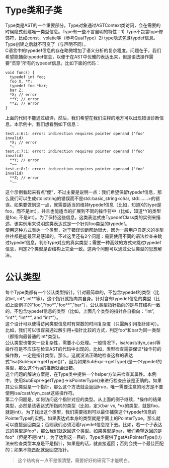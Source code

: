 
# Type类和子类
Type类是AST的一个重要部分。Type对象通过ASTContext类访问，会在需要的时候隐式创建唯一类型信息。Type有一些不言自明的特性：1) Type不包含type修饰符，比如const，volatie等（参考QualType）2) type隐式包含typdef信息。Type创建之后就不可变了（与声明不同）。  
C语言中的typedef信息的存在略微增加了语义分析的复杂程度。问题在于，我们希望能捕获typedef信息，以便于在AST中优雅的表达出来，但是语法操作需要“贯穿“所有的typedef信息。比如下面的代码：
```
void func() {
  typedef int foo;
  foo X, *Y;
  typedef foo *bar;
  bar Z;
  *X; // error
  **Y; // error
  **Z; // error
}
```
上面的代码不能通过编译，然后，我们希望在我们注释的地方可以出现错误诊断信息。本示例中，我们想看到如下信息：
```
test.c:6:1: error: indirection requires pointer operand ('foo' invalid)
  *X; // error
  ^~
test.c:7:1: error: indirection requires pointer operand ('foo' invalid)
  **Y; // error
  ^~~
test.c:8:1: error: indirection requires pointer operand ('foo' invalid)
  **Z; // error
  ^~~
```
这个示例看起来有点“傻”，不过主要是说明一点：我们希望保留typedef信息，那么我们可以生成std::string的错误而不是std::basic_string<char, std::......>的错误。如果要做到这一点，就需要适当的维持typedef信息（比如，知道X的type是foo，而不是int），并且也能适当的扩展到不同的操作符中（比如，知道*Y的类型是foo, 不是int）。为了保持这些信息，这类表达式由TypedefClass类的实例来描述，该实例用来说明这类表达式是一个针对foo类型的typedef。  
使用这种方式表达一个类型，对于错误诊断帮助很大，因为一般用户自定义的类型往往都是能最容易感知的。不过这里还有2个问题：需要使用不同的语法检查来跳过typedef信息，判断type对应的真实类型；需要一种高效的方式来跳过typedef信息，判定2个类型是否结构上完全一致。这两个问题可以通过公认类型的思想解决。  

# 公认类型
每个Type类都有一个公认类型指针。针对最简单的，不包含typedef的类型（比如int, int*, int\*\*等），这个指针就指向其自身。针对含有typedef信息的类型（比如上面例子的"foo","foo*","foo\*\*","bar"），公认类型指针指向的是与其结构一致的，不包含typedef信息的类型（比如，上面几个类型的指针各自指向：“int”, “int*”, “int**”, and “int*”）。  
这个设计可以使得访问类型信息时有常数的时间复杂度（只需解引用指针即可）。比如，我们可以很容易通过解引用+指针比较的方式，判定foo\*和bar为同一类型（都指向最普通的int\*类型)。  
公认类型也带来一些复杂性，需要小心处理。一般情况下，isa/cast/dyn_cast等操作符是不应该在检查AST的代码中出现的。比如，类型检查需要保证\*操作符的操作数，一定是指针类型。那么，这就没法正确地检查这样的表达式“isa<PointerType>(SubExpr->getType())"，因为如果SubExpr->getType()是一个typedef的类型，那么这个isa的推断就会出错。  
这个问题的解决方案是，在Type类中提供一个helper方法来检查其属性。本例中，使用SubExpr->getType()->isPointerType()来进行检查应该是正确的。如果其公认类型是一个指针，那么这个方法就会返回true，唯一需要注意的地方是不要使用isa/cast/dyn_cast这些操作符。  
第二个问题是，如何访问这个指针对应的类型。从上面的例子继续，\*操作的结果类型，必然是该表达式所指向的类型（比如，定义bar vx, \*vx的类型，就是foo，就是int）。为了找出这个类型，我们需要找到可以最佳捕获这个typedef信息的PointerType的实例。如果表达式本身的类型就是字面上的PointerType，那么就可以直接返回类型；否则我们必须沿着typedef信息挖下去。比如，若一个子表达式的类型是foo\*，那么我们就返回这个类型。如果类型是bar，我们希望返回的是foo\*（但是不是int\*）。为了达到这一目的，Type类提供了getAsPointerType()方法来检查类型本身是不是指针，如果是的话，就直接返回；否则会找一个最佳匹配的；如果不能匹配就返回空指针。  

> 这个结构有一点不是很清楚，需要好好的研究下才能明白。  